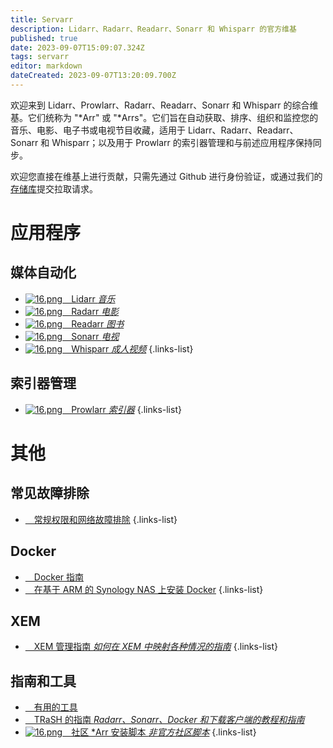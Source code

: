 ```yaml
---
title: Servarr
description: Lidarr、Radarr、Readarr、Sonarr 和 Whisparr 的官方维基
published: true
date: 2023-09-07T15:09:07.324Z
tags: servarr
editor: markdown
dateCreated: 2023-09-07T13:20:09.700Z
---
```


欢迎来到 Lidarr、Prowlarr、Radarr、Readarr、Sonarr 和 Whisparr 的综合维基。它们统称为 "\*Arr" 或 "\*Arrs"。它们旨在自动获取、排序、组织和监控您的音乐、电影、电子书或电视节目收藏，适用于 Lidarr、Radarr、Readarr、Sonarr 和 Whisparr；以及用于 Prowlarr 的索引器管理和与前述应用程序保持同步。

欢迎您直接在维基上进行贡献，只需先通过 Github 进行身份验证，或通过我们的[存储库](https://github.com/Servarr/Wiki)提交拉取请求。

# 应用程序

## 媒体自动化

- [![16.png](/assets/lidarr/logos/16.png)&emsp;Lidarr *音乐*](/lidarr)
- [![16.png](/assets/radarr/logos/16.png)&emsp;Radarr *电影*](/radarr)
- [![16.png](/assets/readarr/logos/16.png)&emsp;Readarr *图书*](/readarr)
- [![16.png](/assets/sonarr/logos/16.png)&emsp;Sonarr *电视*](/sonarr)
- [![16.png](/assets/whisparr/logos/16.png)&emsp;Whisparr *成人视频*](/whisparr)
{.links-list}

## 索引器管理

- [![16.png](/assets/prowlarr/logos/16.png)&emsp;Prowlarr *索引器*](/prowlarr)
{.links-list}

# 其他

## 常见故障排除

- [<i class="far fa-life-ring"></i>&emsp;常规权限和网络故障排除](/permissions-and-networking)
{.links-list}

## Docker

- [<i class="fab fa-docker"></i>&emsp;Docker 指南](/docker-guide)
- [<i class="fas fa-box-open"></i>&emsp;在基于 ARM 的 Synology NAS 上安装 Docker](/docker-arm-synology)
{.links-list}

## XEM

- [<i class="fab fa-xing"></i>&emsp;XEM 管理指南 *如何在 XEM 中映射各种情况的指南*](/sonarr/xem-guide)
{.links-list}

## 指南和工具

- [<i class="fas fa-tools"></i>&emsp;有用的工具](/useful-tools)
- [<i class="fas fa-trash-alt"></i>&emsp;TRaSH 的指南 *Radarr、Sonarr、Docker 和下载客户端的教程和指南*](https://trash-guides.info/)
- [![16.png](/assets/servarr/servarr_dark_fav_16.png)&emsp;社区 \*Arr 安装脚本 *非官方社区脚本*](/install-script)
{.links-list}